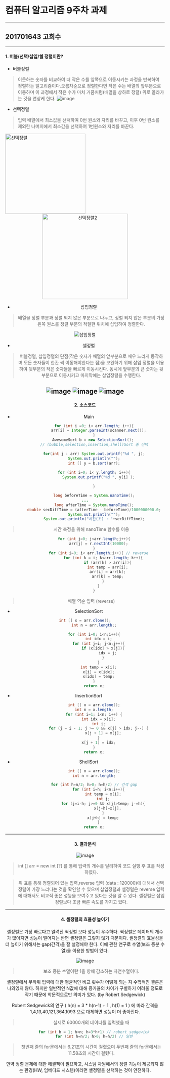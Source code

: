# 컴퓨터 알고리즘 9주차 과제
----------------------
## 201701643 고희수
----------------------

#### 1. 버블/선택/삽입/쉘 정렬이란?

* 버블정렬
> 이웃하는 숫자를 비교하여 더 작은 수를 앞쪽으로 이동시키는 과정을 반복하여 정렬하는 알고리즘이다.오름차순으로 정렬한다면 작은 수는 배열의 앞부분으로 이동하며 이 과정에서 작은 수가 마치 거품처럼(배열을 상하로 정렬) 위로 올라가는 것을 연상케 한다.
![image](https://user-images.githubusercontent.com/51106969/116960519-91de1c80-acdb-11eb-8247-ee8fc5eab143.png)



* 선택정렬
> 입력 배열에서 최소값을 선택하여 0번 원소와 자리를 바꾸고, 이후 0번 원소를 제외한 나머지에서 최소값을 선택하여 1번원소와 자리를 바꾼다.
<img width="253" alt="선택정렬" src="https://user-images.githubusercontent.com/51106969/116845928-33a13300-ac22-11eb-8e41-b74c992f92fa.PNG">
<center><img width="270" alt="선택정렬2" src="https://user-images.githubusercontent.com/51106969/116845932-34d26000-ac22-11eb-9441-30252e929d22.PNG">


* 삽입정렬
> 배열을 정렬 부분과 정렬 되지 않은 부분으로 나누고, 정렬 되지 않은 부분의 가장 왼쪽 원소를 정렬 부분의 적절한 위치에 삽입하여 정렬한다.

![삽입정렬](https://user-images.githubusercontent.com/51106969/116890480-a0d7b700-ac68-11eb-91be-8462b72f3781.png)

* 셸정렬
> 버블정렬, 삽입정렬의 단점(작은 숫자가 배열의 앞부분으로 매우 느리게 동작하며 모든 숫자들이 한칸 씩 이동해야한다는 점)을 보완하기 위해 삽입 정렬을 이용하여 뒷부분의 작은 숫자들을 빠르게 이동시킨다. 동시에 앞부분의 큰 숫자는 뒷부분으로 이동시키고 마지막에는 삽입정렬을 수행한다.

![image](https://user-images.githubusercontent.com/51106969/116846174-b6c28900-ac22-11eb-8ed0-a600e629bb95.png)
![image](https://user-images.githubusercontent.com/51106969/116846210-c4780e80-ac22-11eb-9816-2ef63dff223d.png)
![image](https://user-images.githubusercontent.com/51106969/116846276-e70a2780-ac22-11eb-8e01-404dae687387.png)
---------------------
#### 2. 소스코드
* Main
```java
        for (int i =0; i< arr.length; i++){
            arr[i] = Integer.parseInt(scanner.next());
        }
        AwesomeSort b = new SelectionSort(); 
        // (bubble,selection,insertion,shell)Sort 중 선택

        for(int j : arr) System.out.printf("%d ", j);
        System.out.println("");
        int [] y = b.sort(arr);
        
        for (int i=0; i< y.length; i++){
            System.out.printf("%d ", y[i] );

        }
```

``` java
        long beforeTime = System.nanoTime();
...
        long afterTime = System.nanoTime();
        double secDiffTime = (afterTime - beforeTime)/1000000000.0;
        System.out.println("");
        System.out.println("시간(초) : "+secDiffTime);
```
> 시간 측정을 위해 nanoTime 함수를 이용

```java
        for (int j=0; j<arr.length;j++){
            arr[j] = r.nextInt(10000);
        }
            for (int i=0; i< arr.length;i++){ // reverse
                for (int k = i; k<arr.length; k++){
                    if (arr[k] > arr[i]){
                    int temp = arr[i];
                    arr[i] = arr[k];
                    arr[k] = temp;
                }
            }
        }
```
> 배열 역순 입력 (reverse)

* SelectionSort
```java
int [] x = arr.clone();
        int n = arr.length;;

        for (int i=0; i<n;i++){
            int idx = i;
            for (int j=i; j<n;j++){
                if (x[idx] > x[j]){
                    idx = j;
                }
            }
            int temp = x[i];
            x[i] = x[idx];
            x[idx] = temp;
        }
        return x;
```
* InsertionSort
```java
        int [] x = arr.clone();
        int n = x.length;
        for (int i=1; i<n; i++) {
            int idx = x[i];
            int j;
            for (j = i - 1; j >= 0 && x[j] > idx; j--) {
                x[j + 1] = x[j];
            }
            x[j + 1] = idx;
        }
        return x;
```
* ShellSort
```java
        int [] x = arr.clone();
        int n = arr.length;

        for (int h=n/2; h>0; h=h/2) // 간격 gap
            for (int i=h; i<n;i++){
                int temp = x[i];
                int j;
                for (j=i-h; j>=0 && x[j]>temp; j-=h){
                    x[j+h]=x[j];
                }
                x[j+h] = temp;
            }
        return x;
```
-----------------------
#### 3. 결과분석
![image](https://user-images.githubusercontent.com/51106969/116883697-dbd5ec80-ac60-11eb-971f-6256b3754771.png)
> int [] arr = new int [?] 를 통해 입력의 개수를 달리하여 코드 실행 후 표를 작성하였다.

> 위 표를 통해 정렬되어 있는 입력,reverse 입력 (data : 120000)에 대해서 선택정렬이 가장 느리다는 것을 확인할 수 있으며 삽입정렬과 셸정렬은 reverse 입력에 대해서도 비교적 좋은 성능을 보여주고 있다는 것을 알 수 있다.
> 셸정렬은 삽입정렬보다 조금 빠른 속도를 가지고 있다.

-----------------------
#### 4. 셸정렬의 효율성 높이기
셸정렬은 가장 빠르다고 알려진 퀵정렬 보다 성능이 우수하다. 퀵정렬은 데이터의 개수가 많아지면 성능이 떨어지는 반면 셸정렬은 그렇지 않기 때문이다.
셸정렬의 효율성을 더 높이기 위해서는 gap(간격)을 잘 설정해야 한다. 이에 관한 연구로 수열(보조 증분 수열)을 이용한 방법이 있다.

![image](https://user-images.githubusercontent.com/51106969/116888075-024a5680-ac66-11eb-9392-b9235afd5241.png)
> 보조 증분 수열이란 1을 향해 감소하는 자연수열이다.


셸정렬에서 무작위 입력에 대한 평균적인 비교 횟수가 어떻게 되는 지 수학적인 결론은 나와있지 않다. 하지만 일반적인 N값에 대해 증가율의 차이가 구별하기 어려울 정도로 작기 때문에 학문적으로만 의미가 있다. (by Robert Sedgewick)

Robert Sedgewick의 연구
( h(n) = 3 * h(n-1) + 1 , h(1) = 1 )
에 따라 간격을 1,4,13,40,121,364,1093 으로 대체하면 성능이 더 좋아진다.
> 실제로 60000개의 데이터를 입력했을 때 
``` java
        for (int h = 1; h<n; h=3*h+1) // robert sedgewick
        for (int h=n/2; h>0; h=h/2) // 일반
```
> 첫번째 줄의 for문에서는 6.21초의 시간이 걸렸으며 두번째 줄의 for문에서는 11.58초의 시간이 걸렸다. 

만약 정렬 문제에 대한 해결책이 필요하고, 시스템 차원에서의 정렬 기능이 제공되지 않는 환경(HW, 임베디드 시스템)이라면 셸정렬을 선택하는 것이 안전하다.












